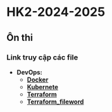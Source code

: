 # HK2-2024-2025

## Ôn thi

### Link truy cập các file

- **DevOps:**
  - [**Docker**](https://tuuyen12.github.io/HK2-2024-2025/docker.html)
  - [**Kubernete**](https://tuuyen12.github.io/HK2-2024-2025/kubernete.html)
  - [**Terraform**](https://tuuyen12.github.io/HK2-2024-2025/terraform2.html)
  - [**Terraform_fileword**](https://docs.google.com/document/d/1ueKvL6YJiXdBPF35gI7fSNQE2N2_8clmQ3OtDfyOA-g/edit?usp=sharing)
    
